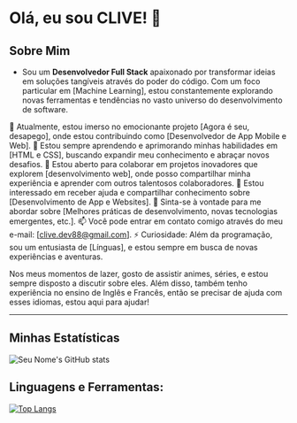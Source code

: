 # Olá, eu sou CLIVE! 👋

## **Sobre Mim**
- Sou um **Desenvolvedor Full Stack** apaixonado por transformar ideias em soluções tangíveis através do poder do código. Com um foco particular em [Machine Learning], estou constantemente explorando novas ferramentas e tendências no vasto universo do desenvolvimento de software.

🔭 Atualmente, estou imerso no emocionante projeto [Agora é seu, desapego], onde estou contribuindo como [Desenvolvedor de App Mobile e Web].
🌱 Estou sempre aprendendo e aprimorando minhas habilidades em [HTML e CSS], buscando expandir meu conhecimento e abraçar novos desafios.
👯 Estou aberto para colaborar em projetos inovadores que explorem [desenvolvimento web], onde posso compartilhar minha experiência e aprender com outros talentosos colaboradores.
🤔 Estou interessado em receber ajuda e compartilhar conhecimento sobre [Desenvolvimento de App e Websites].
💬 Sinta-se à vontade para me abordar sobre [Melhores práticas de desenvolvimento, novas tecnologias emergentes, etc.].
📫 Você pode entrar em contato comigo através do meu e-mail: [clive.dev88@gmail.com].
⚡ Curiosidade: Além da programação, sou um entusiasta de [Línguas], e estou sempre em busca de novas experiências e aventuras. 

Nos meus momentos de lazer, gosto de assistir animes, séries, e estou sempre disposto a discutir sobre eles. Além disso, também tenho experiência no ensino de Inglês e Francês, então se precisar de ajuda com esses idiomas, estou aqui para ajudar!


---------------------------------
## Minhas Estatísticas

![Seu Nome's GitHub stats](https://github-readme-stats.vercel.app/api?username=clivedev88&show_icons=true)

## Linguagens e Ferramentas:
[![Top Langs](https://github-readme-stats.vercel.app/api/top-langs/?username=clivedev88&layout=compact)](https://github.com/anuraghazra/github-readme-stats)
